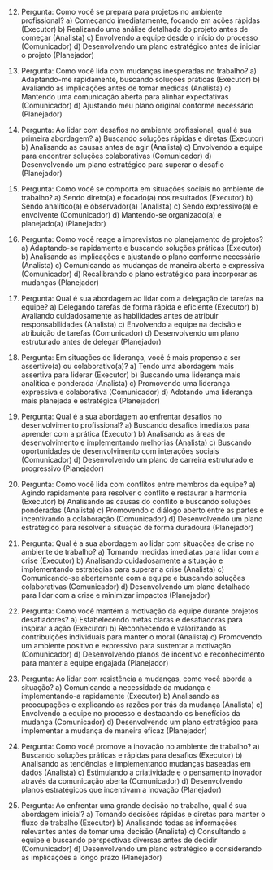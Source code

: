 12. Pergunta: Como você se prepara para projetos no ambiente profissional? 
    a) Começando imediatamente, focando em ações rápidas (Executor) 
    b) Realizando uma análise detalhada do projeto antes de começar (Analista) 
    c) Envolvendo a equipe desde o início do processo (Comunicador) 
    d) Desenvolvendo um plano estratégico antes de iniciar o projeto (Planejador)

13. Pergunta: Como você lida com mudanças inesperadas no trabalho? 
    a) Adaptando-me rapidamente, buscando soluções práticas (Executor) 
    b) Avaliando as implicações antes de tomar medidas (Analista) 
    c) Mantendo uma comunicação aberta para alinhar expectativas (Comunicador) 
    d) Ajustando meu plano original conforme necessário (Planejador)

14. Pergunta: Ao lidar com desafios no ambiente profissional, qual é sua primeira abordagem? 
    a) Buscando soluções rápidas e diretas (Executor) 
    b) Analisando as causas antes de agir (Analista) 
    c) Envolvendo a equipe para encontrar soluções colaborativas (Comunicador) 
    d) Desenvolvendo um plano estratégico para superar o desafio (Planejador)

15. Pergunta: Como você se comporta em situações sociais no ambiente de trabalho? 
    a) Sendo direto(a) e focado(a) nos resultados (Executor) 
    b) Sendo analítico(a) e observador(a) (Analista) 
    c) Sendo expressivo(a) e envolvente (Comunicador) 
    d) Mantendo-se organizado(a) e planejado(a) (Planejador)

16. Pergunta: Como você reage a imprevistos no planejamento de projetos? 
    a) Adaptando-se rapidamente e buscando soluções práticas (Executor) 
    b) Analisando as implicações e ajustando o plano conforme necessário (Analista) 
    c) Comunicando as mudanças de maneira aberta e expressiva (Comunicador) 
    d) Recalibrando o plano estratégico para incorporar as mudanças (Planejador)

17. Pergunta: Qual é sua abordagem ao lidar com a delegação de tarefas na equipe? 
    a) Delegando tarefas de forma rápida e eficiente (Executor) 
    b) Avaliando cuidadosamente as habilidades antes de atribuir responsabilidades (Analista) 
    c) Envolvendo a equipe na decisão e atribuição de tarefas (Comunicador) 
    d) Desenvolvendo um plano estruturado antes de delegar (Planejador)

18. Pergunta: Em situações de liderança, você é mais propenso a ser assertivo(a) ou colaborativo(a)? 
    a) Tendo uma abordagem mais assertiva para liderar (Executor) 
    b) Buscando uma liderança mais analítica e ponderada (Analista) 
    c) Promovendo uma liderança expressiva e colaborativa (Comunicador) 
    d) Adotando uma liderança mais planejada e estratégica (Planejador)

19. Pergunta: Qual é a sua abordagem ao enfrentar desafios no desenvolvimento profissional? 
    a) Buscando desafios imediatos para aprender com a prática (Executor) 
    b) Analisando as áreas de desenvolvimento e implementando melhorias (Analista) 
    c) Buscando oportunidades de desenvolvimento com interações sociais (Comunicador) 
    d) Desenvolvendo um plano de carreira estruturado e progressivo (Planejador)

20. Pergunta: Como você lida com conflitos entre membros da equipe? 
    a) Agindo rapidamente para resolver o conflito e restaurar a harmonia (Executor) 
    b) Analisando as causas do conflito e buscando soluções ponderadas (Analista) 
    c) Promovendo o diálogo aberto entre as partes e incentivando a colaboração (Comunicador) 
    d) Desenvolvendo um plano estratégico para resolver a situação de forma duradoura (Planejador)

21. Pergunta: Qual é a sua abordagem ao lidar com situações de crise no ambiente de trabalho? 
    a) Tomando medidas imediatas para lidar com a crise (Executor) 
    b) Analisando cuidadosamente a situação e implementando estratégias para superar a crise (Analista) 
    c) Comunicando-se abertamente com a equipe e buscando soluções colaborativas (Comunicador) 
    d) Desenvolvendo um plano detalhado para lidar com a crise e minimizar impactos (Planejador)

22. Pergunta: Como você mantém a motivação da equipe durante projetos desafiadores? 
    a) Estabelecendo metas claras e desafiadoras para inspirar a ação (Executor) 
    b) Reconhecendo e valorizando as contribuições individuais para manter o moral (Analista) 
    c) Promovendo um ambiente positivo e expressivo para sustentar a motivação (Comunicador) 
    d) Desenvolvendo planos de incentivo e reconhecimento para manter a equipe engajada (Planejador)

23. Pergunta: Ao lidar com resistência a mudanças, como você aborda a situação? 
    a) Comunicando a necessidade da mudança e implementando-a rapidamente (Executor) 
    b) Analisando as preocupações e explicando as razões por trás da mudança (Analista) 
    c) Envolvendo a equipe no processo e destacando os benefícios da mudança (Comunicador) 
    d) Desenvolvendo um plano estratégico para implementar a mudança de maneira eficaz (Planejador)

24. Pergunta: Como você promove a inovação no ambiente de trabalho? 
    a) Buscando soluções práticas e rápidas para desafios (Executor) 
    b) Analisando as tendências e implementando mudanças baseadas em dados (Analista) 
    c) Estimulando a criatividade e o pensamento inovador através da comunicação aberta (Comunicador) 
    d) Desenvolvendo planos estratégicos que incentivam a inovação (Planejador)

25. Pergunta: Ao enfrentar uma grande decisão no trabalho, qual é sua abordagem inicial? 
    a) Tomando decisões rápidas e diretas para manter o fluxo de trabalho (Executor) 
    b) Analisando todas as informações relevantes antes de tomar uma decisão (Analista) 
    c) Consultando a equipe e buscando perspectivas diversas antes de decidir (Comunicador) 
    d) Desenvolvendo um plano estratégico e considerando as implicações a longo prazo (Planejador)